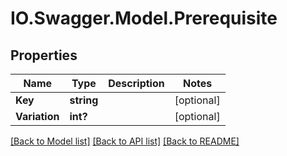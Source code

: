 # IO.Swagger.Model.Prerequisite
## Properties

Name | Type | Description | Notes
------------ | ------------- | ------------- | -------------
**Key** | **string** |  | [optional] 
**Variation** | **int?** |  | [optional] 

[[Back to Model list]](../README.md#documentation-for-models) [[Back to API list]](../README.md#documentation-for-api-endpoints) [[Back to README]](../README.md)

